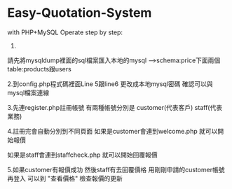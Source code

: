 # Easy-Quotation-System
with PHP+MySQL
Operate step by step:

1.
請先將mysqldump裡面的sql檔案匯入本地的mysql
-->schema:price下面兩個table:products跟users

2.到config.php程式碼裡面Line 5跟line6
更改成本地mysql密碼 確認可以與mysql檔案連線

3.先連register.php註冊帳號
有兩種帳號分別是
customer(代表客戶)
staff(代表業務)

4.註冊完會自動分別到不同頁面
如果是customer會連到welcome.php
就可以開始報價

如果是staff會連到staffcheck.php
就可以開始回覆報價

5.如果customer有報價成功
然後staff有去回覆價格
用剛剛申請的customer帳號再登入
可以到 "查看價格"
檢查報價的更新
